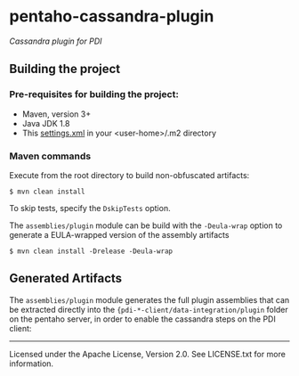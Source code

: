 # pentaho-cassandra-plugin
_Cassandra plugin for PDI_

## Building the project

### Pre-requisites for building the project:
* Maven, version 3+
* Java JDK 1.8
* This [settings.xml](https://raw.githubusercontent.com/pentaho/maven-parent-poms/master/maven-support-files/settings.xml) in your &lt;user-home&gt;/.m2 directory

### Maven commands

Execute from the root directory to build non-obfuscated artifacts:
```
$ mvn clean install
```
To skip tests, specify the `DskipTests` option.

The `assemblies/plugin` module can be build with the `-Deula-wrap` option to generate a EULA-wrapped version of the assembly artifacts
```
$ mvn clean install -Drelease -Deula-wrap
```

## Generated Artifacts

The `assemblies/plugin` module generates the full plugin assemblies that can be extracted directly into the `{pdi-*-client/data-integration/plugin` folder on the pentaho server, in order to enable the cassandra steps on the PDI client:

-------

Licensed under the Apache License, Version 2.0. See LICENSE.txt for more information.
